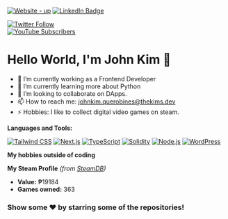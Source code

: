 [![Website - up](https://img.shields.io/static/v1?label=Website&message=up&color=2ea44f&logo=Github)](https://kkwebdev.xyz/)
[![LinkedIn Badge](https://img.shields.io/badge/LinkedIn-Profile-informational?style=flat&logo=linkedin&logoColor=white&color=0D76A8)](https://www.linkedin.com/in/john-kim-querobines-4507521b8/) 

[![Twitter Follow](https://img.shields.io/twitter/follow/Kerubi5s?style=social)](https://twitter.com/Kerubi5s)  
[![YouTube Subscribers](https://img.shields.io/youtube/channel/subscribers/UCq7toWyiMLII5QqpFi-FiiQ?label=Subscribe%20on%20YouTube&style=social)](https://www.youtube.com/channel/UCq7toWyiMLII5QqpFi-FiiQ)

# Hello World, I'm John Kim 👋

- 💼 I’m currently working as a Frontend Developer
- 🌱 I’m currently learning more about Python
- 👯 I’m looking to collaborate on DApps.
- 📫 How to reach me: johnkim.querobines@thekims.dev
- ⚡ Hobbies: I like to collect digital video games on steam.

**Languages and Tools:**  

[![Tailwind CSS](https://img.shields.io/badge/-Tailwind%20CSS-38B2AC?style=flat-square&logo=tailwind-css&logoColor=white)](https://tailwindcss.com/)
[![Next.js](https://img.shields.io/badge/-Next.js-000000?style=flat-square&logo=next-dot-js&logoColor=white)](https://nextjs.org/)
[![TypeScript](https://img.shields.io/badge/-TypeScript-007ACC?style=flat-square&logo=typescript&logoColor=white)](https://www.typescriptlang.org/)
[![Solidity](https://img.shields.io/badge/-Solidity-363636?style=flat-square&logo=solidity&logoColor=white)](https://soliditylang.org/)
[![Node.js](https://img.shields.io/badge/-Node.js-43853D?style=flat-square&logo=node-dot-js&logoColor=white)](https://nodejs.org/)
[![WordPress](https://img.shields.io/badge/-WordPress-21759B?style=flat-square&logo=wordpress&logoColor=white)](https://wordpress.org/)

**My hobbies outside of coding**

**My Steam Profile** *(from [SteamDB](https://steamdb.info/calculator/76561198436519545/?cc=ph))*
* **Value:** ₱19184
* **Games owned:** 363


### Show some ❤️ by starring some of the repositories!
